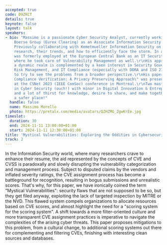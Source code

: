 ```yaml
---
accepted: true
code: D9ZKCT
details: true
keynote: false
layout: talk
speakers:
- bio: "Massimo is a passionate Cyber Security Analyst, currently working in the Deutsche
    Boerse Group (Eurex Clearing) as an Associate Information Security Specialist.
    Previously collaborating with Kemetmueller Information Security on vulnerabilities
    research, their trends, and how to efficiently face the storm. In addition, he
    was formerly employed at the European Central Bank as an IT Security Trainee,
    where he took care of Vulnerability Management as well.\r\nHis approach in such
    a dynamic realm is complemented by a keen interest in Security Governance, IT
    Risk Management, and IT Compliance (especially with DORA and ISO 27001) in order
    to try to see the problems from a broader perspective.\r\nHis paper \"Regulatory
    Compliance Verification: A Privacy Preserving Approach\" was presented last year
    at the CSNet 2023 (IEEE ComSoc) conference in Montreal.\r\nTwo master's degrees
    in Cyber Security (ouch!) with minor in Digital Innovation & Entrepreneurship,
    and a lot of thirst for knowledge, desire to share, and make together the Internet
    a safer place!"
  handle: false
  name: Massimo Morello
  photo: https://pretalx.com/media/avatars/QZHZMG_ZgwKrEe.jpg
timeslot:
  duration: 30
  end: 2024-11-11 13:00:00+01:00
  start: 2024-11-11 12:30:00+01:00
title: 'Mystical Vulnerabilities: Exploring the Oddities in Cybersecurity'
track: 2
---
```


In the Information Security world, where many researchers crave to enhance their resume, the aid represented by the concepts of CVE and CVSS is paradoxally and slowly disrupting the vulnerability categorization and management process.
Subject to disputed claims by the vendors and inflated severity ratings, the CVE assignment process has become a battleground for recognition, resulting in bogus submissions and unrealistic scores.
That's why, for this paper, we have ironically coined the term "Mystical Vulnerabilities": security flaws that are not supposed to be so, but they get filed anyway, exploiting the lack of targeted inspection by MITRE or the NVD.
This flawed system compels organizations to allocate resources based on CVE scores, and almost highlight the need for a "scoring system for the scoring system".
A shift towards a more filter-oriented culture and more transparent CVE assignment practices is imperative to navigate the complexities of the arising cyber threats.
This paper proposes mitigations to this problem, from a cultural change, to additional scoring systems out there for complementing and filtering CVEs, finishing with interesting clean sources and databases.